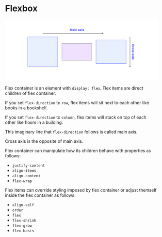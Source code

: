 # Flexbox

![axis](./main-and-cross-axis.svg)

Flex container is an element with `display: flex`.
Flex items are direct children of flex container.

If you set `flex-direction` to `row`, flex items will sit next to each other like books in a bookshelf.

If you set `flex-direction` to `column`, flex items will stack on top of each other like floors in a building.

This imaginary line that `flex-direction` follows is called main axis.

Cross axis is the opposite of main axis.

Flex container can manipulate how its children behave with properties as follows:
* `justify-content`
* `align-items`
* `align-content`
* `flex-wrap`

Flex items can override styling imposed by flex container or adjust themself inside the flex container as follows:
* `align-self`
* `order`
* `flex`
* `flex-shrink`
* `flex-grow`
* `flex-basis`
